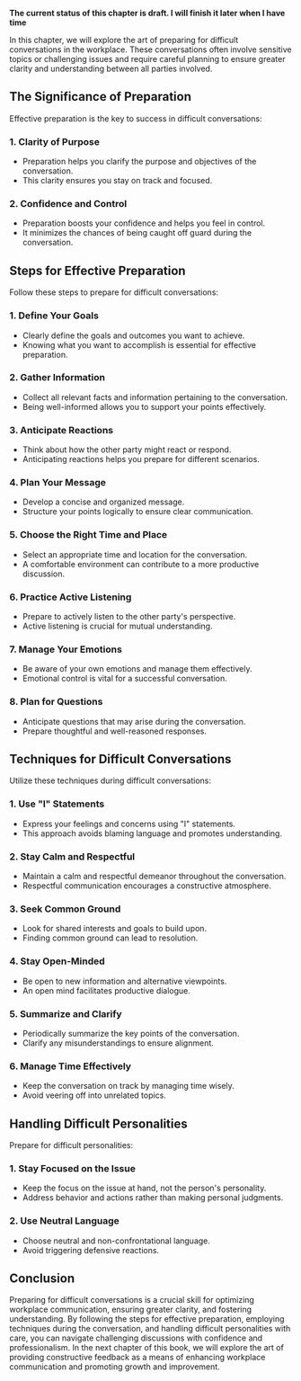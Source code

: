 **The current status of this chapter is draft. I will finish it later when I have time**

In this chapter, we will explore the art of preparing for difficult conversations in the workplace. These conversations often involve sensitive topics or challenging issues and require careful planning to ensure greater clarity and understanding between all parties involved.

The Significance of Preparation
-------------------------------

Effective preparation is the key to success in difficult conversations:

### **1. Clarity of Purpose**

* Preparation helps you clarify the purpose and objectives of the conversation.
* This clarity ensures you stay on track and focused.

### **2. Confidence and Control**

* Preparation boosts your confidence and helps you feel in control.
* It minimizes the chances of being caught off guard during the conversation.

Steps for Effective Preparation
-------------------------------

Follow these steps to prepare for difficult conversations:

### **1. Define Your Goals**

* Clearly define the goals and outcomes you want to achieve.
* Knowing what you want to accomplish is essential for effective preparation.

### **2. Gather Information**

* Collect all relevant facts and information pertaining to the conversation.
* Being well-informed allows you to support your points effectively.

### **3. Anticipate Reactions**

* Think about how the other party might react or respond.
* Anticipating reactions helps you prepare for different scenarios.

### **4. Plan Your Message**

* Develop a concise and organized message.
* Structure your points logically to ensure clear communication.

### **5. Choose the Right Time and Place**

* Select an appropriate time and location for the conversation.
* A comfortable environment can contribute to a more productive discussion.

### **6. Practice Active Listening**

* Prepare to actively listen to the other party's perspective.
* Active listening is crucial for mutual understanding.

### **7. Manage Your Emotions**

* Be aware of your own emotions and manage them effectively.
* Emotional control is vital for a successful conversation.

### **8. Plan for Questions**

* Anticipate questions that may arise during the conversation.
* Prepare thoughtful and well-reasoned responses.

Techniques for Difficult Conversations
--------------------------------------

Utilize these techniques during difficult conversations:

### **1. Use "I" Statements**

* Express your feelings and concerns using "I" statements.
* This approach avoids blaming language and promotes understanding.

### **2. Stay Calm and Respectful**

* Maintain a calm and respectful demeanor throughout the conversation.
* Respectful communication encourages a constructive atmosphere.

### **3. Seek Common Ground**

* Look for shared interests and goals to build upon.
* Finding common ground can lead to resolution.

### **4. Stay Open-Minded**

* Be open to new information and alternative viewpoints.
* An open mind facilitates productive dialogue.

### **5. Summarize and Clarify**

* Periodically summarize the key points of the conversation.
* Clarify any misunderstandings to ensure alignment.

### **6. Manage Time Effectively**

* Keep the conversation on track by managing time wisely.
* Avoid veering off into unrelated topics.

Handling Difficult Personalities
--------------------------------

Prepare for difficult personalities:

### **1. Stay Focused on the Issue**

* Keep the focus on the issue at hand, not the person's personality.
* Address behavior and actions rather than making personal judgments.

### **2. Use Neutral Language**

* Choose neutral and non-confrontational language.
* Avoid triggering defensive reactions.

Conclusion
----------

Preparing for difficult conversations is a crucial skill for optimizing workplace communication, ensuring greater clarity, and fostering understanding. By following the steps for effective preparation, employing techniques during the conversation, and handling difficult personalities with care, you can navigate challenging discussions with confidence and professionalism. In the next chapter of this book, we will explore the art of providing constructive feedback as a means of enhancing workplace communication and promoting growth and improvement.

